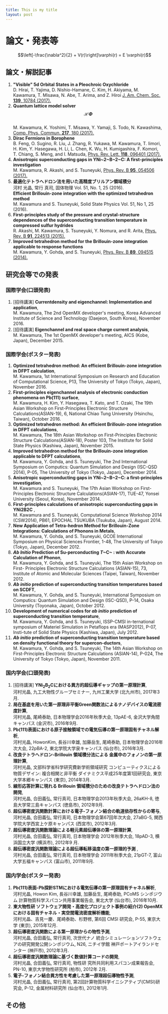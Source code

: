 ```yaml
---
title: This is my title
layout: post
---
```


論文・発表等
============

```math
\left[-\frac{\nabla^2}{2} + V(r)\right]\varphi(r) = E \varphi(r)
```

論文・解説記事
--------------

1.  **"Visible" 5d Orbital States in a Pleochroic Oxychloride**\
    D. Hirai, T. Yajima, D. Nishio-Hamane, C. Kim, H. Akiyama, M.
    Kawamura, T. Misawa, N. Abe, T. Arima, and Z. Hiroi [J. Am.
    Chem. Soc. **139**,
    10784 (2017).](http://pubs.acs.org/doi/10.1021/jacs.7b05128)
2.  **Quantum lattice model solver $${\mathcal H}\Phi$$**\
    M. Kawamura, K. Yoshimi, T. Misawa, Y. Yamaji, S. Todo, N.
    Kawashima, [Comp. Phys. Commun. **217**,
    180 (2017).](http://www.sciencedirect.com/science/article/pii/S0010465517301200)
3.  **Dirac Fermions in Borophene**\
    B. Feng, O. Sugino, R. Liu, J. Zhang, R. Yukawa, M. Kawamura, T.
    Iimori, H. Kim, Y. Hasegawa, H. Li, L. Chen, K. Wu, H.
    Kumigashira, F. Komori, T. Chiang, S. Meng, and I. Matsuda,
    [Phys. Rev. Lett. **118**,
    096401 (2017).](http://journals.aps.org/prl/abstract/10.1103/PhysRevLett.118.096401)
4.  **Anisotropic superconducting gaps in YNi~2~B~2~C: A
    first-principles investigation**\
    M. Kawamura, R. Akashi, and S. Tsuneyuki, [Phys. Rev. B **95**,
    054506 (2017).](http://link.aps.org/doi/10.1103/PhysRevB.95.054506)
5.  **最適化テトラへドロン法を用いた高精度ブリルアン領域積分**\
    河村 光晶, 常行 真司, 固体物理 Vol. 51, No. 1, 25 (2016).\
    **Efficient Brillouin-zone integration with the optimized
    tetrahedron method**\
    M. Kawamura and S. Tsuneyuki, Solid State Physics Vol. 51, No 1,
    25 (2016).
6.  **First-principles study of the pressure and crystal-structure
    dependences of the superconducting transition temperature in
    compressed sulfur hydrides**\
    R. Akashi, M. Kawamura, S. Tsuneyuki, Y. Nomura, and R. Arita,
    [Phys. Rev. B **91**,
    224513 (2015).](http://journals.aps.org/prb/abstract/10.1103/PhysRevB.91.224513)
7.  **Improved tetrahedron method for the Brillouin-zone integration
    applicable to response functions**\
    M. Kawamura, Y. Gohda, and S. Tsuneyuki, [Phys. Rev. B **89**,
    094515 (2014).](http://link.aps.org/doi/10.1103/PhysRevB.89.094515)

研究会等での発表
----------------

### 国際学会(口頭発表)

1.  \[招待講演\] **Currentdensity and eigenchannel: Implementation and
    application**,\
    M. Kawamura, The 2nd OpenMX developer's meeting, Korea Advanced
    Institute of Science and Technology (Daejeon, South Korea),
    November 2016.
2.  \[招待講演\] **Eigenchannel and real space charge current
    analysis**,\
    M. Kawamura, The 1st OpenMX developer's meeting, AICS (Kobe, Japan),
    December 2015.

### 国際学会(ポスター発表)

1.  **Optimized tetrahedron method: An efficient Brillouin-zone
    integration in DFPT calculation**,\
    M. Kawamura, 1st International Symposium on Research and Education
    of Computational Science, P13, The University of Tokyo (Tokyo,
    Japan), November 2016.
2.  **First-principles eigenchannel analysis of electronic conduction
    phenomena on Pb(111) surface**,\
    M. Kawamura, H. Kim, Y. Hasegawa, T. Kato, and T. Ozaki, The 19th
    Asian Workshop on First-Principles Electronic Structure
    Calculations(ASIAN-19), 6, National Chiao Tung University (Hsinchu,
    Taiwan), October 2016.
3.  **Optimized tetrahedron method: An efficient Brillouin-zone
    integration in DFPT calculations**,\
    M. Kawamura, The 18th Asian Workshop on First-Principles Electronic
    Structure Calculations(ASIAN-18), Poster 103, The Institute for
    Solid State Physics (Kashiwa, Japan), November 2015.
4.  **Improved tetrahedron method for the Brillouin-zone integration
    applicable to DFPT calculations**,\
    M. Kawamura, Y. Gohda, and S. Tsuneyuki, The 2nd International
    Symposium on Computics: Quantum Simulation and Design (ISC-QSD
    2014), P-05, The University of Tokyo (Tokyo, Japan), December 2014.
5.  **Anisotropic superconducting gaps in YNi~2~B~2~C: a
    first-principles investigation**,\
    M. Kawamura and S. Tsuneyuki, The 17th Asian Workshop on
    First-Principles Electronic Structure Calculations(ASIAN-17),
    TUE-47, Yonsei University (Seoul, Korea), November 2014.
6.  **First-principles calculations of anisotropic superconducting gaps
    in YNi2B2C** ,\
    M. Kawamura and S. Tsuneyuki, Computational Science Workshop 2014
    (CSW2014), PB61, EPOCHAL TSUKUBA (Tsukuba, Japan), August 2014.
7.  **New Application of Tetra-hedron Method for Brillouin-Zone
    Integrations: Calculations of Phonons in Metals**,\
    M. Kawamura, Y. Gohda, and S. Tsuneyuki, GCOE International
    Symposium on Physical Sciences Frontier, 1-48, The University of
    Tokyo (Tokyo, Japan), December 2012.
8.  ***Ab Initio* Prediction of Su-perconducting *T*~C~ : with Accurate
    Calculation of Phonon**,\
    M. Kawamura, Y. Gohda, and S. Tsuneyuki, The 15th Asian Workshop on
    First- Principles Electronic Structure Calculations (ASIAN-15), 73,
    Institute of Atomic and Molecular Sciences (Taipei, Taiwan),
    November 2012.
9.  ***Ab initio* prediction of superconducting transition temperatures
    based on SCDFT**,\
    M. Kawamura, Y. Gohda, and S. Tsuneyuki, International Symposium on
    Computics: Quantum Simulation and Design (ISC-QSD), P-14, Osaka
    University (Toyonaka, Japan), October 2012.
10. **Development of numerical codes for *ab initio* prediction of
    superconducting transition temperature**,\
    M. Kawamura, Y. Gohda, and S. Tsuneyuki, ISSP-CMSI in-ternational
    symposium of Materiel Simulation in Petaflops era (MASP2012), P-07,
    Insti-tute of Solid State Physics (Kashiwa, Japan), July 2012.
11. ***Ab initio* prediction of superconducting transition temperature
    based on density functional theory for supercon-ductors**,\
    M. Kawamura, Y. Gohda, and S. Tsuneyuki, The 14th Asian Workshop on
    First-Principles Electronic Structure Calculations (ASIAN-14),
    P-024, The University of Tokyo (Tokyo, Japan), November 2011.

### 国内学会(口頭発表)

1.  \[招待講演\]
    **YNi<sub>2</sub>B<sub>2</sub>Cにおける異方的超伝導ギャップの第一原理計算**,\
    河村光晶, 九工大物性グループセミナー, 九州工業大学
    (北九州市), 2017年3月.
2.  **局在基底を用いた第一原理非平衡Green関数法によるナノデバイスの電流密度計算**,\
    河村光晶, 尾崎泰助, 日本物理学会2016年秋季大会, 13pAE-6,
    金沢大学角間キャンパス (金沢市), 2016年9月.
3.  **Pb(111)表面における原子接触領域での電気伝導の第一原理固有チャネル解析**,\
    河村光晶, HowonKim, 長谷川幸雄, 加藤岳生, 尾崎泰助,
    日本物理学会2016年次大会, 22pBA-2, 東北学院大学泉キャンパス
    (仙台市), 2016年3月.
4.  **改良テトラへドロン-Brillouin 領域積分法による
    金属中のフォノンの第一原理計算**,\
    河村光晶, 文部科学省科学研究費新学術領域研究
    コンピューティクスによる物質デザイン: 複合相関と非平衡
    ダイナミクス平成25年度第1回研究会, 東京大学本郷キャンパス
    (東京), 2014年3月.
5.  **線形応答計算に現れる Brillouin
    領域積分のための改良テトラへドロン法の開発**,\
    河村光晶, 合田義弘, 常行真司, 日本物理学会2013年秋季大会, 26aKH-8,
    徳島大学常三島キャンパス (徳島市), 2012年9月.
6.  **超伝導密度汎関数計算における電子-フォノン結合の軌道依存性からの寄与**,\
    河村光晶, 合田義弘, 常行真司, 日本物理学会第67回年次大会, 27aBG-5,
    関西学院大学西宮上ケ原キャンパス (西宮市), 2012年3月.
7.  **超伝導密度汎関数理論による軽元素超伝導体の第一原理計算**,\
    河村光晶, 合田義弘, 常行真司, 日本物理学会 2012年秋季大会, 18pAD-3,
    横浜国立大学 (横浜市), 2012年9 月.
8.  **超伝導密度汎関数理論による超伝導転移温度の第一原理的予測** ,\
    河村光晶, 合田義弘, 常行真司, 日本物理学会 2011年秋季大会, 21pGT-7,
    富山大学五福キャンパス (富山市), 2011年9月.

### 国内学会(ポスター発表)

1.  **Pb(111)表面-Pb探針STMにおける電気伝導の第一原理固有チャネル解析**,\
    河村光晶, Howon Kim, 長谷川幸雄, 加藤岳生, 尾崎泰助, PCoMS
    シンポジウム 計算物質科学スパコン共用事業報告会, 東北大学
    (仙台市), 2016年10月.
2.  **東大物性研 ソフトウェア開発・高度化プロジェクト事例の紹介(2)
    OpenMX における固有チャネル・実空間電流密度解析機能**,\
    河村光晶、吉見一慶、尾崎泰助、杉野修, 第6回 CMSI 研究会, P-55,
    東京大学 (東京), 2015年12月.
3.  **超伝導密度汎関数による第一原理からの物性予測**,\
    河村光晶, 合田義弘, 常行真司, 次世代ナノ
    統合シミュレーションソフトウェアの研究開発公開シンポジウム, N26,
    ニチイ学館 神戸ポートアイランドセンター (神戸市), 2012年3月.
4.  **超伝導密度汎関数理論に基づく数値計算コードの開発**,\
    河村光晶, 合田義弘, 常行真司, 物性研 究所共同利用スパコン成果報告会,
    PN-10, 東京大学物性研究所 (柏市), 2012年 2月.
5.  **電子-フォノン結合異方性を考慮した第一原理超伝導物性予測**,\
    河村光晶, 合田義弘, 常行真司,
    第2回計算物質科学イニシアティブ(CMSI)研究会, P-12, 金属材料研究所
    (仙台市), 2012年1月.

その他
------
